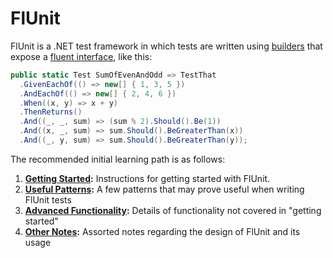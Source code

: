 ﻿# FlUnit

FlUnit is a .NET test framework in which tests are written using [builders](https://en.wikipedia.org/wiki/Builder_pattern) that expose a [fluent interface](https://en.wikipedia.org/wiki/Fluent_interface), like this:

```csharp
public static Test SumOfEvenAndOdd => TestThat
  .GivenEachOf(() => new[] { 1, 3, 5 })
  .AndEachOf(() => new[] { 2, 4, 6 })
  .When((x, y) => x + y)
  .ThenReturns()
  .And((_, _, sum) => (sum % 2).Should().Be(1))
  .And((x, _, sum) => sum.Should().BeGreaterThan(x))
  .And((_, y, sum) => sum.Should().BeGreaterThan(y));
```

The recommended initial learning path is as follows:

1. **[Getting Started](user-guide/getting-started.md):** Instructions for getting started with FlUnit.
1. **[Useful Patterns](user-guide/useful-patterns.md):** A few patterns that may prove useful when writing FlUnit tests
1. **[Advanced Functionality](user-guide/advanced-functionality.md):** Details of functionality not covered in "getting started"
1. **[Other Notes](user-guide/other-notes.md):** Assorted notes regarding the design of FlUnit and its usage
